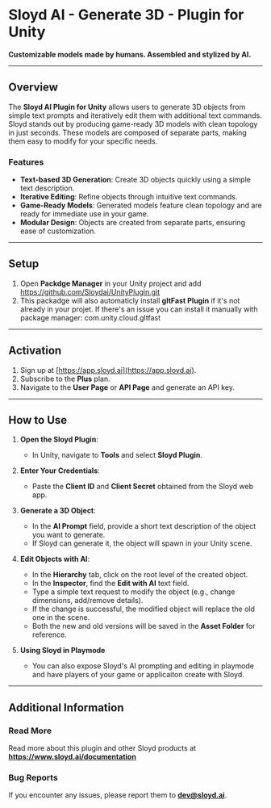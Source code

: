 # Sloyd AI - Generate 3D - Plugin for Unity  

**Customizable models made by humans. Assembled and stylized by AI.**  

---  

## Overview  
The **Sloyd AI Plugin for Unity** allows users to generate 3D objects from simple text prompts and iteratively edit them with additional text commands. Sloyd stands out by producing game-ready 3D models with clean topology in just seconds. These models are composed of separate parts, making them easy to modify for your specific needs.  

### Features  
- **Text-based 3D Generation**: Create 3D objects quickly using a simple text description.  
- **Iterative Editing**: Refine objects through intuitive text commands.  
- **Game-Ready Models**: Generated models feature clean topology and are ready for immediate use in your game.  
- **Modular Design**: Objects are created from separate parts, ensuring ease of customization.  

---  

## Setup  
1. Open **Packdge Manager** in your Unity project and add https://github.com/Sloydai/UnityPlugin.git
2. This packadge will also automaticly install **gltFast Plugin** if it's not already in your projet. If there's an issue you can install it manually with package manager: com.unity.cloud.gltfast 

---  

## Activation  
1. Sign up at [https://app.sloyd.ai](https://app.sloyd.ai).  
2. Subscribe to the **Plus** plan.  
3. Navigate to the **User Page** or **API Page** and generate an API key.  

---  

## How to Use  
1. **Open the Sloyd Plugin**:  
   - In Unity, navigate to **Tools** and select **Sloyd Plugin**.  

2. **Enter Your Credentials**:  
   - Paste the **Client ID** and **Client Secret** obtained from the Sloyd web app.  

3. **Generate a 3D Object**:  
   - In the **AI Prompt** field, provide a short text description of the object you want to generate.  
   - If Sloyd can generate it, the object will spawn in your Unity scene.  

4. **Edit Objects with AI**:  
   - In the **Hierarchy** tab, click on the root level of the created object.  
   - In the **Inspector**, find the **Edit with AI** text field.  
   - Type a simple text request to modify the object (e.g., change dimensions, add/remove details).  
   - If the change is successful, the modified object will replace the old one in the scene.  
   - Both the new and old versions will be saved in the **Asset Folder** for reference.  

5. **Using Sloyd in Playmode**
   - You can also expose Sloyd's AI prompting and editing in playmode and have players of your game or applicaiton create with Sloyd. 
---  
## Additional Information

### Read More
Read more about this plugin and other Sloyd products at **https://www.sloyd.ai/documentation**

### Bug Reports  
If you encounter any issues, please report them to **[dev@sloyd.ai](mailto:dev@sloyd.ai)**.  
